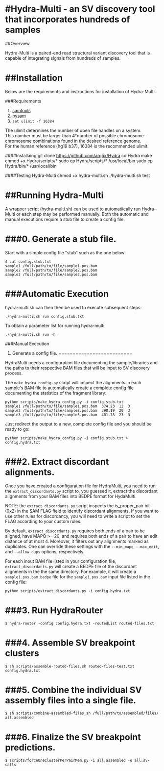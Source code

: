#Hydra-Multi - an SV discovery tool that incorporates hundreds of samples
=======================================================================

##Overview

Hydra-Multi is a paired-end read structural variant discovery tool that is capable of integrating signals from hundreds of samples.

##Installation
=========================
Below are the requirements and instructions for installation of Hydra-Multi. 

###Requirements
1. [samtools](http://samtools.sourceforge.net/)
2. [pysam](https://code.google.com/p/pysam/)
3. `set ulimit -f 16384`

The ulimit determines the number of open file handles on a system.  
This number must be larger than 4*number of possible chromosome-chromosome combinations found in the desired reference genome.  
For the human reference (hg19 b37), 16384 is the recommended ulimit.

####Installaing
	git clone https://github.com/arq5x/Hydra
	cd Hydra
	make 
	chmod +x Hydra/scripts/*
	sudo cp Hydra/scripts/* /usr/local/bin
	sudo cp Hydra/bin/* /usr/local/bin

####Testing Hydra-Multi
	chmod +x hydra-multi.sh
	./hydra-multi.sh test
	
##Running Hydra-Multi
==========================
A wrapper script (hydra-multi.sh) can be used to automatiically run Hydra-Multi or each step may be performed manually. Both the automatic and manual executions require a stub file to create a config file.  

###0. Generate a stub file.
==========================
Start with a simple config file "stub" such as the one below:

    $ cat config.stub.txt
    sample1	/full/path/to/file/sample1.pos.bam
    sample2	/full/path/to/file/sample2.pos.bam
    sample3	/full/path/to/file/sample3.pos.bam

###Automatic Execution
==========================

hydra-multi.sh can then then be used to execute subsequent steps:

	./hydra-multi.sh run config.stub.txt

To obtain a parameter list for running hydra-multi:

	./hydra-multi.sh run -h

	
###Manual Execution 
1. Generate a config file.
==========================

HydraMulti needs a configuration file documenting the sample/libraries and the
paths to their respective BAM files that will be input to SV discovery process.

The `make_hydra_config.py` script will inspect the alignments in each sample's
BAM file to automatically create a complete config file documenting the
statistics of the fragment library:

    python scripts/make_hydra_config.py -i config.stub.txt
    sample1	/full/path/to/file/sample1.pos.bam	374.23	12	3
    sample2	/full/path/to/file/sample2.pos.bam	398.19	20	3
    sample3	/full/path/to/file/sample3.pos.bam	401.78	23	3
	
Just redirect the output to a new, complete config file and you should be
ready to go:

    python scripts/make_hydra_config.py -i config.stub.txt > config.hydra.txt


###2. Extract discordant alignments.
=================================
Once you have created a configuration file for HydraMulti, you need to run the
`extract_discordants.py` script to, you guessed it, extract the discordant 
alignments from your BAM files into BEDPE format for HydaMulti.

NOTE: the `extract_discordants.py` script inspects the is_proper_pair bit (0x2)
in the SAM FLAG field to identify discordant alignments.  If you want to use 
other rules for discordancy, you will need to write a script to set the FLAG
according to your custom rules.

By default, `extract_discordants.py` requires both ends of a pair to be aligned,
have MAPQ >= 20, and requires both ends of a pair to have an edit distance of at
most 4.  Moreover, it filters out any alignments marked as duplicates.  One can
override these settings with the `--min_mapq`, `--max_edit`, and `--allow_dups`
options, respectively.

For each inout BAM file listed in your configuration file, 
`extract_discordants.py` will create a BEDPE file of the discordant alignments
in the the same directory.  For example, it will create a `sample1.pos.bam.bedpe` 
file for the `sample1.pos.bam` input file listed in the config file:

    python scripts/extract_discordants.py -i config.hydra.txt


###3. Run HydraRouter
=================================

    $ hydra-router -config config.hydra.txt -routedList routed-files.txt


###4. Assemble SV breakpoint clusters
==================================

    $ sh scripts/assemble-routed-files.sh routed-files-test.txt config.hydra.txt


###5. Combine the individual SV assembly files into a single file.
===============================================================

    $ sh scripts/combine-assembled-files.sh /full/path/to/assembled/files/ all.assembled


###6. Finalize the SV breakpoint predictions.
===============================================================

    $ scripts/forceOneClusterPerPairMem.py -i all.assembled -o all.sv-calls
